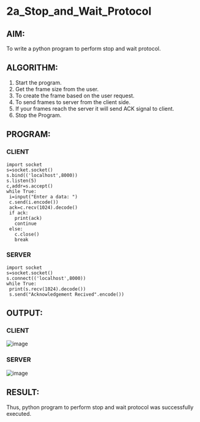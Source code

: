 # 2a_Stop_and_Wait_Protocol

## AIM:
To write a python program to perform stop and wait protocol.

## ALGORITHM:
1. Start the program.
2. Get the frame size from the user.
3. To create the frame based on the user request.
4. To send frames to server from the client side.
5. If your frames reach the server it will send ACK signal to client.
6. Stop the Program.

## PROGRAM:
### CLIENT
```
import socket
s=socket.socket()
s.bind(('localhost',8000))
s.listen(5)
c,addr=s.accept()
while True:
 i=input("Enter a data: ")
 c.send(i.encode())
 ack=c.recv(1024).decode()
 if ack:
   print(ack)
   continue
 else:
   c.close()
   break
```
### SERVER
```
import socket
s=socket.socket()
s.connect(('localhost',8000))
while True:
 print(s.recv(1024).decode())
 s.send("Acknowledgement Recived".encode())
```

## OUTPUT:
### CLIENT
![image](https://github.com/Priya-Loganathan/2a_Stop_and_Wait_Protocol/assets/121166075/e24cd91a-f5ed-4f44-84bb-45ab43f3e55f)

### SERVER
![image](https://github.com/Priya-Loganathan/2a_Stop_and_Wait_Protocol/assets/121166075/3ba15ecb-96af-476c-a86a-1ecd97e59632)

## RESULT:
Thus, python program to perform stop and wait protocol was successfully executed.
